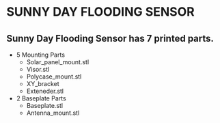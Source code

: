 #  SUNNY DAY FLOODING SENSOR
######
## Sunny Day Flooding Sensor has 7 printed parts. 
- 5 Mounting Parts
  -  Solar_panel_mount.stl
  -  Visor.stl
  -  Polycase_mount.stl
  -  XY_bracket
  -  Exteneder.stl
- 2 Baseplate Parts
  -  Baseplate.stl
  -  Antenna_mount.stl
